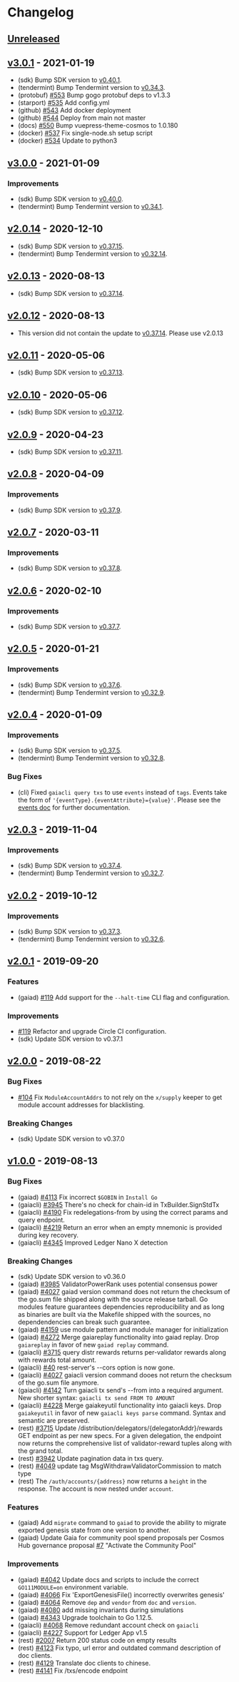 <!--
Guiding Principles:

Changelogs are for humans, not machines.
There should be an entry for every single version.
The same types of changes should be grouped.
Versions and sections should be linkable.
The latest version comes first.
The release date of each version is displayed.
Mention whether you follow Semantic Versioning.

Usage:

Change log entries are to be added to the Unreleased section under the
appropriate stanza (see below). Each entry should ideally include a tag and
the Github issue reference in the following format:

* (<tag>) \#<issue-number> message

The issue numbers will later be link-ified during the release process so you do
not have to worry about including a link manually, but you can if you wish.

Types of changes (Stanzas):

"Features" for new features.
"Improvements" for changes in existing functionality.
"Deprecated" for soon-to-be removed features.
"Bug Fixes" for any bug fixes.
"Client Breaking" for breaking CLI commands and REST routes.
"State Machine Breaking" for breaking the AppState

Ref: https://keepachangelog.com/en/1.0.0/
-->

# Changelog

## [Unreleased]

## [v3.0.1] - 2021-01-19

* (sdk) Bump SDK version to [v0.40.1](https://github.com/cosmos/cosmos-sdk/releases/tag/v0.40.1).
* (tendermint) Bump Tendermint version to [v0.34.3](https://github.com/tendermint/tendermint/releases/tag/v0.34.3).
* (protobuf) [\#553](https://github.com/cosmos/gaia/pull/553) Bump gogo protobuf deps to v1.3.3
* (starport) [\#535](https://github.com/cosmos/gaia/pull/535) Add config.yml
* (github) [\#543](https://github.com/cosmos/gaia/pull/543) Add docker deployment
* (github) [\#544](https://github.com/cosmos/gaia/pull/544) Deploy from main not master
* (docs) [\#550](https://github.com/cosmos/gaia/pull/550) Bump vuepress-theme-cosmos to 1.0.180
* (docker) [\#537](https://github.com/cosmos/gaia/pull/537) Fix single-node.sh setup script
* (docker) [\#534](https://github.com/cosmos/gaia/pull/534) Update to python3

## [v3.0.0] - 2021-01-09

### Improvements

* (sdk) Bump SDK version to [v0.40.0](https://github.com/cosmos/cosmos-sdk/releases/tag/v0.40.0).
* (tendermint) Bump Tendermint version to [v0.34.1](https://github.com/tendermint/tendermint/releases/tag/v0.34.1).

## [v2.0.14] - 2020-12-10

* (sdk) Bump SDK version to [v0.37.15](https://github.com/cosmos/cosmos-sdk/releases/tag/v0.37.15).
* (tendermint) Bump Tendermint version to [v0.32.14](https://github.com/tendermint/tendermint/releases/tag/v0.32.14).

## [v2.0.13] - 2020-08-13

* (sdk) Bump SDK version to [v0.37.14](https://github.com/cosmos/cosmos-sdk/releases/tag/v0.37.14).

## [v2.0.12] - 2020-08-13

* This version did not contain the update to [v0.37.14](https://github.com/cosmos/cosmos-sdk/releases/tag/v0.37.14). Please use v2.0.13

## [v2.0.11] - 2020-05-06

* (sdk) Bump SDK version to [v0.37.13](https://github.com/cosmos/cosmos-sdk/releases/tag/v0.37.13).

## [v2.0.10] - 2020-05-06

* (sdk) Bump SDK version to [v0.37.12](https://github.com/cosmos/cosmos-sdk/releases/tag/v0.37.12).

## [v2.0.9] - 2020-04-23

* (sdk) Bump SDK version to [v0.37.11](https://github.com/cosmos/cosmos-sdk/releases/tag/v0.37.11).

## [v2.0.8] - 2020-04-09

### Improvements

* (sdk) Bump SDK version to [v0.37.9](https://github.com/cosmos/cosmos-sdk/releases/tag/v0.37.9).

## [v2.0.7] - 2020-03-11

### Improvements

* (sdk) Bump SDK version to [v0.37.8](https://github.com/cosmos/cosmos-sdk/releases/tag/v0.37.8).

## [v2.0.6] - 2020-02-10

### Improvements

* (sdk) Bump SDK version to [v0.37.7](https://github.com/cosmos/cosmos-sdk/releases/tag/v0.37.7).

## [v2.0.5] - 2020-01-21

### Improvements

* (sdk) Bump SDK version to [v0.37.6](https://github.com/cosmos/cosmos-sdk/releases/tag/v0.37.6).
* (tendermint) Bump Tendermint version to [v0.32.9](https://github.com/tendermint/tendermint/releases/tag/v0.32.9).

## [v2.0.4] - 2020-01-09

### Improvements

* (sdk) Bump SDK version to [v0.37.5](https://github.com/cosmos/cosmos-sdk/releases/tag/v0.37.5).
* (tendermint) Bump Tendermint version to [v0.32.8](https://github.com/tendermint/tendermint/releases/tag/v0.32.8).

### Bug Fixes

* (cli) Fixed `gaiacli query txs` to use `events` instead of `tags`. Events take the form of `'{eventType}.{eventAttribute}={value}'`. Please
  see the [events doc](https://github.com/cosmos/cosmos-sdk/blob/master/docs/core/events.md#events-1)
  for further documentation.

## [v2.0.3] - 2019-11-04

### Improvements

* (sdk) Bump SDK version to [v0.37.4](https://github.com/cosmos/cosmos-sdk/releases/tag/v0.37.4).
* (tendermint) Bump Tendermint version to [v0.32.7](https://github.com/tendermint/tendermint/releases/tag/v0.32.7).

## [v2.0.2] - 2019-10-12

### Improvements

* (sdk) Bump SDK version to [v0.37.3](https://github.com/cosmos/cosmos-sdk/releases/tag/v0.37.3).
* (tendermint) Bump Tendermint version to [v0.32.6](https://github.com/tendermint/tendermint/releases/tag/v0.32.6).

## [v2.0.1] - 2019-09-20

### Features

* (gaiad) [\#119](https://github.com/cosmos/gaia/pull/119) Add support for the `--halt-time` CLI flag and configuration.

### Improvements

* [\#119](https://github.com/cosmos/gaia/pull/119) Refactor and upgrade Circle CI
  configuration.
* (sdk) Update SDK version to v0.37.1

## [v2.0.0] - 2019-08-22

### Bug Fixes

* [\#104](https://github.com/cosmos/gaia/issues/104) Fix `ModuleAccountAddrs` to
  not rely on the `x/supply` keeper to get module account addresses for blacklisting.

### Breaking Changes

* (sdk) Update SDK version to v0.37.0

## [v1.0.0] - 2019-08-13

### Bug Fixes

* (gaiad) [\#4113](https://github.com/cosmos/cosmos-sdk/issues/4113) Fix incorrect `$GOBIN` in `Install Go`
* (gaiacli) [\#3945](https://github.com/cosmos/cosmos-sdk/issues/3945) There's no check for chain-id in TxBuilder.SignStdTx
* (gaiacli) [\#4190](https://github.com/cosmos/cosmos-sdk/issues/4190) Fix redelegations-from by using the correct params and query endpoint.
* (gaiacli) [\#4219](https://github.com/cosmos/cosmos-sdk/issues/4219) Return an error when an empty mnemonic is provided during key recovery.
* (gaiacli) [\#4345](https://github.com/cosmos/cosmos-sdk/issues/4345) Improved Ledger Nano X detection

### Breaking Changes

* (sdk) Update SDK version to v0.36.0
* (gaiad) [\#3985](https://github.com/cosmos/cosmos-sdk/issues/3985) ValidatorPowerRank uses potential consensus power
* (gaiad) [\#4027](https://github.com/cosmos/cosmos-sdk/issues/4027) gaiad version command does not return the checksum of the go.sum file shipped along with the source release tarball.
  Go modules feature guarantees dependencies reproducibility and as long as binaries are built via the Makefile shipped with the sources, no dependendencies can break such guarantee.
* (gaiad) [\#4159](https://github.com/cosmos/cosmos-sdk/issues/4159) use module pattern and module manager for initialization
* (gaiad) [\#4272](https://github.com/cosmos/cosmos-sdk/issues/4272) Merge gaiareplay functionality into gaiad replay.
  Drop `gaiareplay` in favor of new `gaiad replay` command.
* (gaiacli) [\#3715](https://github.com/cosmos/cosmos-sdk/issues/3715) query distr rewards returns per-validator
  rewards along with rewards total amount.
* (gaiacli) [\#40](https://github.com/cosmos/cosmos-sdk/issues/40) rest-server's --cors option is now gone.
* (gaiacli) [\#4027](https://github.com/cosmos/cosmos-sdk/issues/4027) gaiacli version command dooes not return the checksum of the go.sum file anymore.
* (gaiacli) [\#4142](https://github.com/cosmos/cosmos-sdk/issues/4142) Turn gaiacli tx send's --from into a required argument.
  New shorter syntax: `gaiacli tx send FROM TO AMOUNT`
* (gaiacli) [\#4228](https://github.com/cosmos/cosmos-sdk/issues/4228) Merge gaiakeyutil functionality into gaiacli keys.
  Drop `gaiakeyutil` in favor of new `gaiacli keys parse` command. Syntax and semantic are preserved.
* (rest) [\#3715](https://github.com/cosmos/cosmos-sdk/issues/3715) Update /distribution/delegators/{delegatorAddr}/rewards GET endpoint
  as per new specs. For a given delegation, the endpoint now returns the
  comprehensive list of validator-reward tuples along with the grand total.
* (rest) [\#3942](https://github.com/cosmos/cosmos-sdk/issues/3942) Update pagination data in txs query.
* (rest) [\#4049](https://github.com/cosmos/cosmos-sdk/issues/4049) update tag MsgWithdrawValidatorCommission to match type
* (rest) The `/auth/accounts/{address}` now returns a `height` in the response. The
  account is now nested under `account`.

### Features

* (gaiad) Add `migrate` command to `gaiad` to provide the ability to migrate exported
  genesis state from one version to another.
* (gaiad) Update Gaia for community pool spend proposals per Cosmos Hub governance proposal [\#7](https://github.com/cosmos/cosmos-sdk/issues/7) "Activate the Community Pool"

### Improvements

* (gaiad) [\#4042](https://github.com/cosmos/cosmos-sdk/issues/4042) Update docs and scripts to include the correct `GO111MODULE=on` environment variable.
* (gaiad) [\#4066](https://github.com/cosmos/cosmos-sdk/issues/4066) Fix 'ExportGenesisFile() incorrectly overwrites genesis'
* (gaiad) [\#4064](https://github.com/cosmos/cosmos-sdk/issues/4064) Remove `dep` and `vendor` from `doc` and `version`.
* (gaiad) [\#4080](https://github.com/cosmos/cosmos-sdk/issues/4080) add missing invariants during simulations
* (gaiad) [\#4343](https://github.com/cosmos/cosmos-sdk/issues/4343) Upgrade toolchain to Go 1.12.5.
* (gaiacli) [\#4068](https://github.com/cosmos/cosmos-sdk/issues/4068) Remove redundant account check on `gaiacli`
* (gaiacli) [\#4227](https://github.com/cosmos/cosmos-sdk/issues/4227) Support for Ledger App v1.5
* (rest) [\#2007](https://github.com/cosmos/cosmos-sdk/issues/2007) Return 200 status code on empty results
* (rest) [\#4123](https://github.com/cosmos/cosmos-sdk/issues/4123) Fix typo, url error and outdated command description of doc clients.
* (rest) [\#4129](https://github.com/cosmos/cosmos-sdk/issues/4129) Translate doc clients to chinese.
* (rest) [\#4141](https://github.com/cosmos/cosmos-sdk/issues/4141) Fix /txs/encode endpoint

<!-- Release links -->

[Unreleased]: https://github.com/cosmos/gaia/compare/v3.0.1...HEAD
[v3.0.1]: https://github.com/cosmos/gaia/releases/tag/v3.0.1
[v3.0.0]: https://github.com/cosmos/gaia/releases/tag/v3.0.0
[v2.0.14]: https://github.com/cosmos/gaia/releases/tag/v2.0.14
[v2.0.13]: https://github.com/cosmos/gaia/releases/tag/v2.0.13
[v2.0.12]: https://github.com/cosmos/gaia/releases/tag/v2.0.12
[v2.0.11]: https://github.com/cosmos/gaia/releases/tag/v2.0.11
[v2.0.10]: https://github.com/cosmos/gaia/releases/tag/v2.0.10
[v2.0.9]: https://github.com/cosmos/gaia/releases/tag/v2.0.9
[v2.0.8]: https://github.com/cosmos/gaia/releases/tag/v2.0.8
[v2.0.7]: https://github.com/cosmos/gaia/releases/tag/v2.0.7
[v2.0.6]: https://github.com/cosmos/gaia/releases/tag/v2.0.6
[v2.0.5]: https://github.com/cosmos/gaia/releases/tag/v2.0.5
[v2.0.4]: https://github.com/cosmos/gaia/releases/tag/v2.0.4
[v2.0.3]: https://github.com/cosmos/gaia/releases/tag/v2.0.3
[v2.0.2]: https://github.com/cosmos/gaia/releases/tag/v2.0.2
[v2.0.1]: https://github.com/cosmos/gaia/releases/tag/v2.0.1
[v2.0.0]: https://github.com/cosmos/gaia/releases/tag/v2.0.0
[v1.0.0]: https://github.com/cosmos/gaia/releases/tag/v1.0.0
